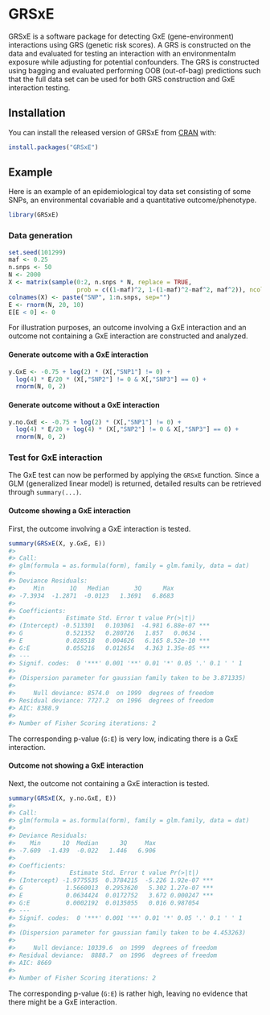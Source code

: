 
<!-- README.md is generated from README.Rmd. Please edit that file -->

# GRSxE

<!-- badges: start -->
<!-- badges: end -->

GRSxE is a software package for detecting GxE (gene-environment)
interactions using GRS (genetic risk scores). A GRS is constructed on
the data and evaluated for testing an interaction with an environmentalm
exposure while adjusting for potential confounders. The GRS is
constructed using bagging and evaluated performing OOB (out-of-bag)
predictions such that the full data set can be used for both GRS
construction and GxE interaction testing.

## Installation

You can install the released version of GRSxE from
[CRAN](https://CRAN.R-project.org) with:

``` r
install.packages("GRSxE")
```

## Example

Here is an example of an epidemiological toy data set consisting of some
SNPs, an environmental covariable and a quantitative outcome/phenotype.

``` r
library(GRSxE)
```

### Data generation

``` r
set.seed(101299)
maf <- 0.25
n.snps <- 50
N <- 2000
X <- matrix(sample(0:2, n.snps * N, replace = TRUE,
                   prob = c((1-maf)^2, 1-(1-maf)^2-maf^2, maf^2)), ncol = n.snps)
colnames(X) <- paste("SNP", 1:n.snps, sep="")
E <- rnorm(N, 20, 10)
E[E < 0] <- 0
```

For illustration purposes, an outcome involving a GxE interaction and an
outcome not containing a GxE interaction are constructed and analyzed.

#### Generate outcome with a GxE interaction

``` r
y.GxE <- -0.75 + log(2) * (X[,"SNP1"] != 0) +
  log(4) * E/20 * (X[,"SNP2"] != 0 & X[,"SNP3"] == 0) +
  rnorm(N, 0, 2)
```

#### Generate outcome without a GxE interaction

``` r
y.no.GxE <- -0.75 + log(2) * (X[,"SNP1"] != 0) +
  log(4) * E/20 + log(4) * (X[,"SNP2"] != 0 & X[,"SNP3"] == 0) +
  rnorm(N, 0, 2)
```

### Test for GxE interaction

The GxE test can now be performed by applying the `GRSxE` function.
Since a GLM (generalized linear model) is returned, detailed results can
be retrieved through `summary(...)`.

#### Outcome showing a GxE interaction

First, the outcome involving a GxE interaction is tested.

``` r
summary(GRSxE(X, y.GxE, E))
#> 
#> Call:
#> glm(formula = as.formula(form), family = glm.family, data = dat)
#> 
#> Deviance Residuals: 
#>     Min       1Q   Median       3Q      Max  
#> -7.3934  -1.2871  -0.0123   1.3691   6.8683  
#> 
#> Coefficients:
#>              Estimate Std. Error t value Pr(>|t|)    
#> (Intercept) -0.513301   0.103061  -4.981 6.88e-07 ***
#> G            0.521352   0.280726   1.857   0.0634 .  
#> E            0.028518   0.004626   6.165 8.52e-10 ***
#> G:E          0.055216   0.012654   4.363 1.35e-05 ***
#> ---
#> Signif. codes:  0 '***' 0.001 '**' 0.01 '*' 0.05 '.' 0.1 ' ' 1
#> 
#> (Dispersion parameter for gaussian family taken to be 3.871335)
#> 
#>     Null deviance: 8574.0  on 1999  degrees of freedom
#> Residual deviance: 7727.2  on 1996  degrees of freedom
#> AIC: 8388.9
#> 
#> Number of Fisher Scoring iterations: 2
```

The corresponding p-value (`G:E`) is very low, indicating there is a GxE
interaction.

#### Outcome not showing a GxE interaction

Next, the outcome not containing a GxE interaction is tested.

``` r
summary(GRSxE(X, y.no.GxE, E))
#> 
#> Call:
#> glm(formula = as.formula(form), family = glm.family, data = dat)
#> 
#> Deviance Residuals: 
#>    Min      1Q  Median      3Q     Max  
#> -7.609  -1.439  -0.022   1.446   6.906  
#> 
#> Coefficients:
#>               Estimate Std. Error t value Pr(>|t|)    
#> (Intercept) -1.9775535  0.3784215  -5.226 1.92e-07 ***
#> G            1.5660013  0.2953620   5.302 1.27e-07 ***
#> E            0.0634424  0.0172752   3.672 0.000247 ***
#> G:E          0.0002192  0.0135055   0.016 0.987054    
#> ---
#> Signif. codes:  0 '***' 0.001 '**' 0.01 '*' 0.05 '.' 0.1 ' ' 1
#> 
#> (Dispersion parameter for gaussian family taken to be 4.453263)
#> 
#>     Null deviance: 10339.6  on 1999  degrees of freedom
#> Residual deviance:  8888.7  on 1996  degrees of freedom
#> AIC: 8669
#> 
#> Number of Fisher Scoring iterations: 2
```

The corresponding p-value (`G:E`) is rather high, leaving no evidence
that there might be a GxE interaction.
